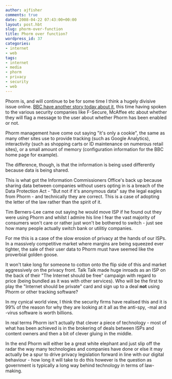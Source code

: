```yaml
---
author: ajfisher
comments: true
date: 2008-04-22 07:43:00+00:00
layout: post.hbt
slug: phorm-over-function
title: Phorm over function?
wordpress_id: 37
categories:
- internet
- web
tags:
- internet
- media
- phorm
- privacy
- security
- web
---
```


Phorm is, and will continue to be for some time I think a hugely divisive issue online. [BBC have another story today about it](http://news.bbc.co.uk/1/hi/technology/7359024.stm), this time having spoken to the various security companies like F-Secure, McAffee etc about whether they will flag a message to the user about whether Phorm has been enabled or not.

Phorm management have come out saying "it's only a cookie", the same as many other sites use to provide tracking (such as Google Analytics), interactivity (such as shopping carts or ID maintenance on numerous retail sites), or a small amount of memory (configuration information for the BBC home page for example).

The difference, though, is that the information is being used differently because data is being shared.

This is what got the Information Commissioners Office's back up because sharing data between companies without users opting in is a breach of the Data Protection Act - "But not if it's anonymous data" say the legal eagles from Phorm - and technically they are correct. This is a case of adopting the letter of the law rather than the spirit of it.

Tim Berners-Lee came out saying he would move ISP if he found out they were using Phorm and whilst I admire his line I fear the vast majority of consumers won't care or rather just won't be bothered to switch - just see how many people actually switch bank or utilitiy companies.

For me this is a case of the slow erosion of privacy at the hands of our ISPs. In a massively competitive market where margins are being squeezed ever tighter, the sale of their user data to Phorm must have seemed like the proverbial golden goose.

It won't take long for someone to cotton onto the flip side of this and market aggressively on the privacy front. Talk Talk made huge inroads as an ISP on the back of their "The Internet should be free" campaign with regard to price (being bundled as it was with other services). Who will be the first to play the "Internet should be private" card and sign up to a deal **not** using Phorm or other tracking software?

In my cynical world view, I think the security firms have realised this and it is 99% of the reason for why they are looking at it all as the anti-spy, -mal and -virus software is worth billions.

In real terms Phorm isn't actually that clever a piece of technology - most of what has been achieved is in the brokering of deals between ISPs and content owners and then a bit of clever gluing in the middle.

In the end Phorm will either be a great white elephant and just slip off the radar the way many technologies and companies have done or else it may actually be a spur to drive privacy legislation forward in line with our digital behaviour - how long it will take to do this however is the question as government is typically a long way behind technology in terms of law-making.
